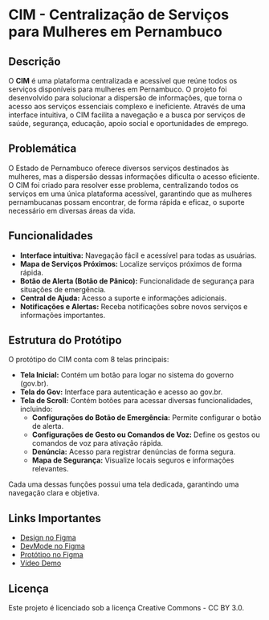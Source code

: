 # CIM - Centralização de Serviços para Mulheres em Pernambuco

## Descrição

O **CIM** é uma plataforma centralizada e acessível que reúne todos os serviços disponíveis para mulheres em Pernambuco. O projeto foi desenvolvido para solucionar a dispersão de informações, que torna o acesso aos serviços essenciais complexo e ineficiente. Através de uma interface intuitiva, o CIM facilita a navegação e a busca por serviços de saúde, segurança, educação, apoio social e oportunidades de emprego.

## Problemática

O Estado de Pernambuco oferece diversos serviços destinados às mulheres, mas a dispersão dessas informações dificulta o acesso eficiente. O CIM foi criado para resolver esse problema, centralizando todos os serviços em uma única plataforma acessível, garantindo que as mulheres pernambucanas possam encontrar, de forma rápida e eficaz, o suporte necessário em diversas áreas da vida.

## Funcionalidades

- **Interface intuitiva:** Navegação fácil e acessível para todas as usuárias.
- **Mapa de Serviços Próximos:** Localize serviços próximos de forma rápida.
- **Botão de Alerta (Botão de Pânico):** Funcionalidade de segurança para situações de emergência.
- **Central de Ajuda:** Acesso a suporte e informações adicionais.
- **Notificações e Alertas:** Receba notificações sobre novos serviços e informações importantes.

## Estrutura do Protótipo

O protótipo do CIM conta com 8 telas principais:
- **Tela Inicial:** Contém um botão para logar no sistema do governo (gov.br).
- **Tela do Gov:** Interface para autenticação e acesso ao gov.br.
- **Tela de Scroll:** Contém botões para acessar diversas funcionalidades, incluindo:
  - **Configurações do Botão de Emergência:** Permite configurar o botão de alerta.
  - **Configurações de Gesto ou Comandos de Voz:** Define os gestos ou comandos de voz para ativação rápida.
  - **Denúncia:** Acesso para registrar denúncias de forma segura.
  - **Mapa de Segurança:** Visualize locais seguros e informações relevantes.

Cada uma dessas funções possui uma tela dedicada, garantindo uma navegação clara e objetiva.

## Links Importantes

- [Design no Figma](https://www.figma.com/design/hhTm56lUzo3qjHyP00scbQ/CIM?node-id=0-1&t=oiQIXMbcEClf5Kdj-1)
- [DevMode no Figma](https://www.figma.com/design/hhTm56lUzo3qjHyP00scbQ/CIM?node-id=0-1&m=dev&t=oiQIXMbcEClf5Kdj-1)
- [Protótipo no Figma](https://www.figma.com/proto/hhTm56lUzo3qjHyP00scbQ/CIM?node-id=0-1&t=oiQIXMbcEClf5Kdj-1)
- [Vídeo Demo](https://youtu.be/UEWyytlLlsY)

## Licença

Este projeto é licenciado sob a licença Creative Commons - CC BY 3.0.
